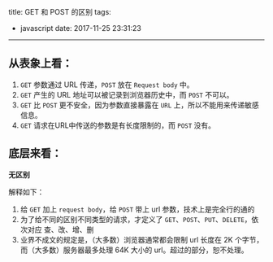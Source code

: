 title: GET 和 POST 的区别
tags:
  - javascript
date: 2017-11-25 23:31:23
---
## 从表象上看：

1. `GET` 参数通过 URL 传递，`POST` 放在 `Request body` 中。
2. `GET` 产生的 URL 地址可以被记录到浏览器历史中，而 `POST` 不可以。
3. `GET` 比 `POST` 更不安全，因为参数直接暴露在 `URL` 上，所以不能用来传递敏感信息。
4. `GET` 请求在URL中传送的参数是有长度限制的，而 `POST` 没有。

<!-- more -->

## 底层来看：

**无区别**

解释如下：
1. 给 `GET` 加上 `request body`，给 `POST` 带上 url 参数，技术上是完全行的通的
2. 为了给不同的区别不同类型的请求，才定义了 `GET`、`POST`、`PUT`、`DELETE`，依次对应 查、改、增、删
3. 业界不成文的规定是，（大多数）浏览器通常都会限制 url 长度在 2K 个字节，而（大多数）服务器最多处理 64K 大小的 url。超过的部分，恕不处理。